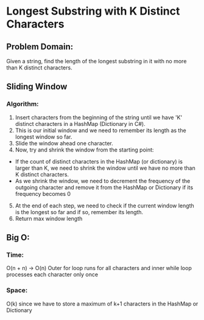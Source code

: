 # Longest Substring with K Distinct Characters

## Problem Domain: 

Given a string, find the length of the longest substring in it with no more than K distinct characters.

## Sliding Window

### Algorithm:

1. Insert characters from the beginning of the string until we have 'K' distinct characters in a HashMap (Dictionary in C#).
2. This is our initial window and we need to remember its length as the longest window so far.
3. Slide the window ahead one character.
4. Now, try and shrink the window from the starting point: 
* If the count of distinct characters in the HashMap (or dictionary) is larger than K, we need to shrink the window until we have no more than K distinct characters.
* As we shrink the window, we need to decrement the frequency of the outgoing character and remove it from the HashMap or Dictionary if its frequency becomes 0
5. At the end of each step, we need to check if the current window length is the longest so far and if so, remember its length.
6. Return max window length    

## Big O:

### Time:

O(n + n) -> O(n)
Outer for loop runs for all characters and inner while loop processes each character only once

### Space: 
O(k) since we have to store a maximum of k+1 characters in the HashMap or Dictionary
  